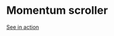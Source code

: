 Momentum scroller
=============

[See in action](http://alexeykomov.github.io/momentum-scroller-demo)
